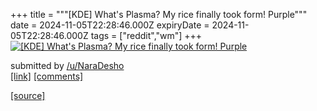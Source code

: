 +++
title = """[KDE] What's Plasma? My rice finally took form! Purple"""
date = 2024-11-05T22:28:46.000Z
expiryDate = 2024-11-05T22:28:46.000Z
tags = ["reddit","wm"]
+++
[![[KDE] What's Plasma? My rice finally took form! Purple](https://external-preview.redd.it/MWI1MzUwYWJzNXpkMaUc4l2jxsZze9jfv_S4BWcQgMiNLWjxztYeV6eHPkMy.png?width=640&crop=smart&auto=webp&s=9f9833bd6a852092c6a15e3bd5bd485f2a4e50bb "[KDE] What's Plasma? My rice finally took form! Purple")](https://www.reddit.com/r/unixporn/comments/1gkj9mj/kde_whats_plasma_my_rice_finally_took_form_purple/)

submitted by [/u/NaraDesho](https://www.reddit.com/user/NaraDesho)  
[\[link\]](https://v.redd.it/vohvt0abs5zd1) [\[comments\]](https://www.reddit.com/r/unixporn/comments/1gkj9mj/kde_whats_plasma_my_rice_finally_took_form_purple/)

[[source]](https://www.reddit.com/r/unixporn/comments/1gkj9mj/kde_whats_plasma_my_rice_finally_took_form_purple/)
